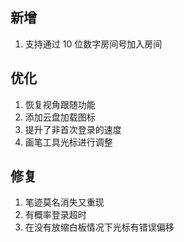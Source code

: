 ## 新增

1. 支持通过 10 位数字房间号加入房间

## 优化

1. 恢复视角跟随功能
2. 添加云盘加载图标
3. 提升了非首次登录的速度
4. 画笔工具光标进行调整

## 修复

1. 笔迹莫名消失又重现
2. 有概率登录超时
3. 在没有放缩白板情况下光标有错误偏移
